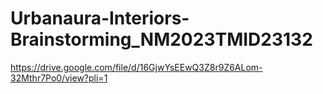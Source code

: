 # Urbanaura-Interiors-Brainstorming_NM2023TMID23132

https://drive.google.com/file/d/16GjwYsEEwQ3Z8r9Z6ALom-32Mthr7Po0/view?pli=1
